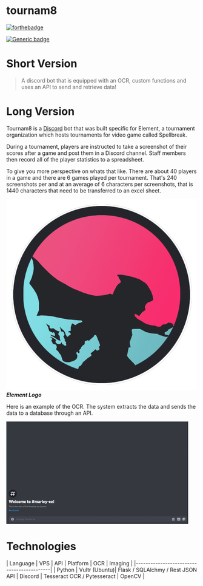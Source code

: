 # tournam8

[![forthebadge](https://forthebadge.com/images/badges/made-with-python.svg)](https://forthebadge.com)

[![Generic badge](https://img.shields.io/badge/Bot_Status-Live-Green.svg)](https://shields.io/)

# Short Version

> A discord bot that is equipped with an OCR, custom functions and uses an API to send and retrieve data!


# Long Version

Tournam8 is a [Discord](https://en.wikipedia.org/wiki/Discord_(software)) bot that was built specific for Element, a tournament organization which hosts tournaments for video game called Spellbreak.

During a tournament, players are instructed to take a screenshot of their scores after a game and post them in a Discord channel. Staff members then record all of the player statistics to a spreadsheet. 

To give you more perspective on whats that like. There are about 40 players in a game and there are 6 games played per tournament. That's 240 screenshots per and at an average of 6 characters per screenshots, that is 1440 characters that need to be transferred to an excel sheet.


![](pics/logo-element.png)
***Element Logo***

Here is an example of the OCR. The system extracts the data and sends the data to a database through an API.

![](pics/ocr-example.gif)

# Technologies

| Language  | VPS           |   API    | Platform    | OCR     | Imaging     |
|-------------------------------------------|
| Python    | Vultr (Ubuntu)| Flask / SQLAlchmy / Rest JSON API  | Discord | Tesseract OCR / Pytesseract | OpenCV |
